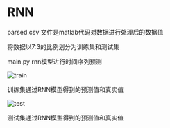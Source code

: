 # RNN
parsed.csv 文件是matlab代码对数据进行处理后的数据值

将数据以7:3的比例划分为训练集和测试集

main.py rnn模型进行时间序列预测

![train](C:\Users\13560\Desktop\rnn\train.png)

训练集通过RNN模型得到的预测值和真实值

![test](C:\Users\13560\Desktop\rnn\test.png)

测试集通过RNN模型得到的预测值和真实值
